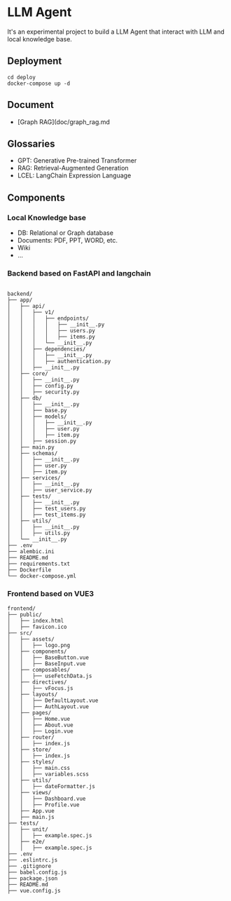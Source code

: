 # LLM Agent

It's an experimental project to build a LLM Agent that interact with LLM and local knowledge base.



## Deployment

```shell
cd deploy
docker-compose up -d

```

## Document

* [Graph RAG](doc/graph_rag.md

## Glossaries

* GPT: Generative Pre-trained Transformer
* RAG: Retrieval-Augmented Generation
* LCEL: LangChain Expression Language

## Components

### Local Knowledge base

* DB: Relational or Graph database
* Documents: PDF, PPT, WORD, etc.
* Wiki
* ...

### Backend based on FastAPI and langchain

```

backend/
├── app/
│   ├── api/
│   │   ├── v1/
│   │   │   ├── endpoints/
│   │   │   │   ├── __init__.py
│   │   │   │   ├── users.py
│   │   │   │   ├── items.py
│   │   │   └── __init__.py
│   │   ├── dependencies/
│   │   │   ├── __init__.py
│   │   │   ├── authentication.py
│   │   ├── __init__.py
│   ├── core/
│   │   ├── __init__.py
│   │   ├── config.py
│   │   ├── security.py
│   ├── db/
│   │   ├── __init__.py
│   │   ├── base.py
│   │   ├── models/
│   │   │   ├── __init__.py
│   │   │   ├── user.py
│   │   │   ├── item.py
│   │   ├── session.py
│   ├── main.py
│   ├── schemas/
│   │   ├── __init__.py
│   │   ├── user.py
│   │   ├── item.py
│   ├── services/
│   │   ├── __init__.py
│   │   ├── user_service.py
│   ├── tests/
│   │   ├── __init__.py
│   │   ├── test_users.py
│   │   ├── test_items.py
│   ├── utils/
│   │   ├── __init__.py
│   │   ├── utils.py
│   └── __init__.py
├── .env
├── alembic.ini
├── README.md
├── requirements.txt
├── Dockerfile
└── docker-compose.yml

```

### Frontend based on VUE3

```
frontend/
├── public/
│   ├── index.html
│   ├── favicon.ico
├── src/
│   ├── assets/
│   │   ├── logo.png
│   ├── components/
│   │   ├── BaseButton.vue
│   │   ├── BaseInput.vue
│   ├── composables/
│   │   ├── useFetchData.js
│   ├── directives/
│   │   ├── vFocus.js
│   ├── layouts/
│   │   ├── DefaultLayout.vue
│   │   ├── AuthLayout.vue
│   ├── pages/
│   │   ├── Home.vue
│   │   ├── About.vue
│   │   ├── Login.vue
│   ├── router/
│   │   ├── index.js
│   ├── store/
│   │   ├── index.js
│   ├── styles/
│   │   ├── main.css
│   │   ├── variables.scss
│   ├── utils/
│   │   ├── dateFormatter.js
│   ├── views/
│   │   ├── Dashboard.vue
│   │   ├── Profile.vue
│   ├── App.vue
│   ├── main.js
├── tests/
│   ├── unit/
│   │   ├── example.spec.js
│   ├── e2e/
│   │   ├── example.spec.js
├── .env
├── .eslintrc.js
├── .gitignore
├── babel.config.js
├── package.json
├── README.md
├── vue.config.js

```